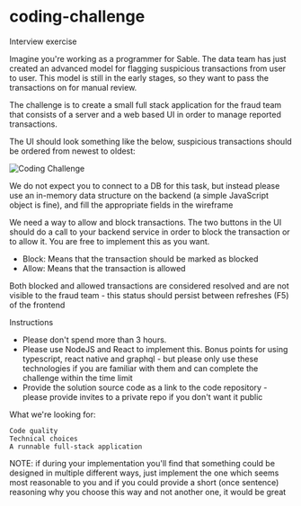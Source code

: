 # coding-challenge

Interview exercise

Imagine you're working as a programmer for Sable. The data team has just created an advanced model for flagging suspicious transactions from user to user. This model is still in the early stages, so they want to pass the transactions on for manual review.

The challenge is to create a small full stack application for the fraud team that consists of a server and a web based UI in order to manage reported transactions.

The UI should look something like the below, suspicious transactions should be ordered from newest to oldest: 

![Coding Challenge](https://i.imgur.com/DgyGC4L.png "UI")

We do not expect you to connect to a DB for this task, but instead please use an in-memory data structure on the backend (a simple JavaScript object is fine), and fill the appropriate fields in the wireframe

We need a way to allow and block transactions. The two buttons in the UI should do a call to your backend service in order to block the transaction or to allow it. You are free to implement this as you want.

- Block: Means that the transaction should be marked as blocked
- Allow: Means that the transaction is allowed
    
Both blocked and allowed transactions are considered resolved and are not visible to the fraud team - this status should persist between refreshes (F5) of the frontend


Instructions

- Please don't spend more than 3 hours.
- Please use NodeJS and React to implement this. Bonus points for using typescript, react native and graphql - but please only use these technologies if you are familiar with them and can complete the challenge within the time limit
- Provide the solution source code as a link to the code repository - please provide invites to a private repo if you don't want it public

What we're looking for:

    Code quality
    Technical choices
    A runnable full-stack application


NOTE:
if during your implementation you'll find that something could be designed in multiple different ways, just implement the one which seems most reasonable to you and if you could provide a short (once sentence) reasoning why you choose this way and not another one, it would be great

